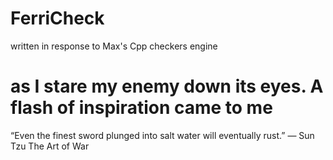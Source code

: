 # FerriCheck
written in response to Max's Cpp checkers engine

# as I stare my enemy down its eyes. A flash of inspiration came to me


“Even the finest sword plunged into salt water will eventually rust.”
― Sun Tzu The Art of War
